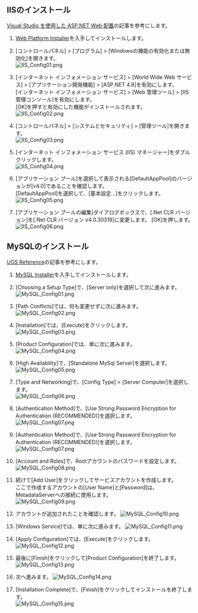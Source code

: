 ## IISのインストール

[Visual Studio を使用した ASP.NET Web 配置](https://docs.microsoft.com/ja-jp/aspnet/web-forms/overview/deployment/visual-studio-web-deployment/deploying-to-iis)の記事を参考にします。

1. [Web Platform Installer](https://www.microsoft.com/web/downloads/platform.aspx)を入手してインストールします。

2. [コントロールパネル] > [プログラム] > [Windowsの機能の有効化または無効化]を開きます。  
   ![IIS_Config01.png](https://github.com/p4misc/memo/blob/master/MetadataServerMemo/IIS_Config01.png)

3. [インターネット インフォメーション サービス] > [World Wide Web サービス] > [アプリケーション開発機能] > [ASP.NET 4.8]を有効にします。  
   [インターネット インフォメーション サービス] > [Web 管理ツール] > [IIS 管理コンソール]を有効にします。  
   [OK]を押すと有効にした機能がインストールされます。  
   ![IIS_Config02.png](https://github.com/p4misc/memo/blob/master/MetadataServerMemo/IIS_Config02.png)

4. [コントロールパネル] > [システムとセキュリティ] > [管理ツール]を開きます。  
   ![IIS_Config03.png](https://github.com/p4misc/memo/blob/master/MetadataServerMemo/IIS_Config03.png)

5. [インターネット インフォメーション サービス (IIS) マネージャー]をダブルクリックします。  
   ![IIS_Config04.png](https://github.com/p4misc/memo/blob/master/MetadataServerMemo/IIS_Config04.png)

6. [アプリケーション プール]を選択して表示される[DefaultAppPool]のバージョンが[v4.0]であることを確認します。  
   [DefaultAppPool]を選択して、[基本設定...]をクリックします。  
   ![IIS_Config05.png](https://github.com/p4misc/memo/blob/master/MetadataServerMemo/IIS_Config05.png)

7. [アプリケーション プールの編集]ダイアログボックスで、[.Net CLR バージョン]を[.Net CLR バージョン v4.0.30319]に変更します。
   [OK]を押します。
   ![IIS_Config06.png](https://github.com/p4misc/memo/blob/master/MetadataServerMemo/IIS_Config06.png)


## MySQLのインストール

[UGS Reference](https://docs.unrealengine.com/en-US/Programming/Deployment/UnrealGameSync/Reference/index.html)の記事を参考にします。

1. [MySQL Installer](https://dev.mysql.com/downloads/installer/)を入手してインストールします。

2. [Choosing a Setup Type]で、[Server only]を選択して次に進みます。  
   ![MySQL_Config01.png](https://github.com/p4misc/memo/blob/master/MetadataServerMemo/MySQL_Config01.png)

3. [Path Conflicts]では、何も変更せずに次に進みます。
   ![MySQL_Config02.png](https://github.com/p4misc/memo/blob/master/MetadataServerMemo/MySQL_Config02.png)

4. [Installation]では、[Execute]をクリックします。  
   ![MySQL_Config03.png](https://github.com/p4misc/memo/blob/master/MetadataServerMemo/MySQL_Config03.png)

5. [Product Configuration]では、単に次に進みます。
   ![MySQL_Config04.png](https://github.com/p4misc/memo/blob/master/MetadataServerMemo/MySQL_Config04.png)

6. [High Availability]で、[Standalone MySql Server]を選択します。  
   ![MySQL_Config05.png](https://github.com/p4misc/memo/blob/master/MetadataServerMemo/MySQL_Config05.png)

7. [Type and Networking]で、[Config Type] > [Server Computer]を選択します。  
   ![MySQL_Config06.png](https://github.com/p4misc/memo/blob/master/MetadataServerMemo/MySQL_Config06.png)

8. [Authentication Method]で、[Use Strong Password Encryption for Authentication (RECOMMENDED)]を選択します。  
   ![MySQL_Config07.png](https://github.com/p4misc/memo/blob/master/MetadataServerMemo/MySQL_Config07.png)

8. [Authentication Method]で、[Use Strong Password Encryption for Authentication (RECOMMENDED)]を選択します。  
   ![MySQL_Config07.png](https://github.com/p4misc/memo/blob/master/MetadataServerMemo/MySQL_Config07.png)

9. [Account and Roles]で、Rootアカウントのパスワードを設定します。   
   ![MySQL_Config08.png](https://github.com/p4misc/memo/blob/master/MetadataServerMemo/MySQL_Config08.png)

10. 続けて[Add User]をクリックしてサービスアカウントを作成します。  
   ここで作成するアカウントの[User Name]と[Password]は、MetadataServerへの接続に使用します。  
   ![MySQL_Config09.png](https://github.com/p4misc/memo/blob/master/MetadataServerMemo/MySQL_Config09.png)

11. アカウントが追加されたことを確認します。
   ![MySQL_Config10.png](https://github.com/p4misc/memo/blob/master/MetadataServerMemo/MySQL_Config10.png)

12. [Windows Service]では、単に次に進みます。
   ![MySQL_Config11.png](https://github.com/p4misc/memo/blob/master/MetadataServerMemo/MySQL_Config11.png)

13. [Apply Configuration]では、[Execute]をクリックします。  
   ![MySQL_Config12.png](https://github.com/p4misc/memo/blob/master/MetadataServerMemo/MySQL_Config12.png)

14. 最後に[Finish]をクリックして[Product Configuration]を終了します。
   ![MySQL_Config13.png](https://github.com/p4misc/memo/blob/master/MetadataServerMemo/MySQL_Config13.png)

15. 次へ進みます。
   ![MySQL_Config14.png](https://github.com/p4misc/memo/blob/master/MetadataServerMemo/MySQL_Config14.png)

16. [Installation Complete]で、[Finish]をクリックしてインストールを終了します。  
   ![MySQL_Config15.png](https://github.com/p4misc/memo/blob/master/MetadataServerMemo/MySQL_Config15.png)
